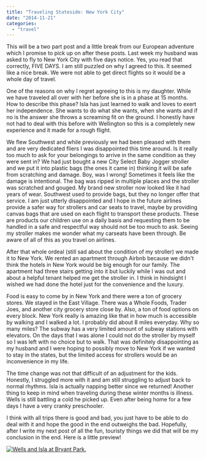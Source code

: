 ```yaml
---
title: "Traveling Stateside: New York City"
date: "2014-11-21"
categories:
  - "travel"
---
```


This will be a two part post and a little break from our European adventure which I promise to pick up on after these posts. Last week my husband was asked to fly to New York City with five days notice. Yes, you read that correctly, FIVE DAYS. I am still puzzled on why I agreed to this. It seemed like a nice break. We were not able to get direct flights so it would be a whole day of travel.

One of the reasons on why I regret agreeing to this is my daughter. While we have traveled all over with her before she is in a phase at 15 months. How to describe this phase? Isla has just learned to walk and loves to exert her independence. She wants to do what she wants, when she wants and if no is the answer she throws a screaming fit on the ground. I honestly have not had to deal with this before with Wellington so this is a completely new experience and it made for a rough flight.

We flew Southwest and while previously we had been pleased with them and are very dedicated fliers I was disappointed this time around. Is it really too much to ask for your belongings to arrive in the same condition as they were sent in? We had just bought a new City Select Baby Jogger stroller  and we put it into plastic bags (the ones it came in) thinking it will be safe from scratching and damage. Boy, was I wrong! Sometimes it feels like the damage is intentional. The bag was ripped in multiple places and the stroller was scratched and gouged. My brand new stroller now looked like it had years of wear. Southwest used to provide bags, but they no longer offer that service. I am just utterly disappointed and I hope in the future airlines provide a safer way for strollers and car seats to travel, maybe by providing canvas bags that are used on each flight to transport these products. These are products our children use on a daily basis and requesting them to be handled in a safe and respectful way should not be too much to ask. Seeing my stroller makes me wonder what my carseats have been through. Be aware of all of this as you travel on airlines.

After that whole ordeal (still sad about the condition of my stroller) we made it to New York. We rented an apartment through Airbnb because we didn't think the hotels in New York would be big enough for our family. The apartment had three stairs getting into it but luckily while I was out and about a helpful tenant helped me get the stroller in. I think in hindsight I wished we had done the hotel just for the convenience and the luxury.

Food is easy to come by in New York and there were a ton of grocery stores. We stayed in the East Village. There was a Whole Foods, Trader Joes, and another city grocery store close by. Also, a ton of food options on every block. New York really is amazing like that in how much is accessible by walking and I walked a lot. I probably did about 8 miles everyday. Why so many miles? The subway has a very limited amount of subway stations with elevators. On the days that I was alone I could not do the stroller by myself so I was left with no choice but to walk. That was definitely disappointing as my husband and I were hoping to possibly move to New York if we wanted to stay in the states, but the limited access for strollers would be an inconvenience in my life.

The time change was not that difficult of an adjustment for the kids. Honestly, I struggled more with it and am still struggling to adjust back to normal rhythms. Isla is actually napping better since we returned! Another thing to keep in mind when traveling during these winter months is illness. Wells is still battling a cold he picked up. Even after being home for a few days I have a very cranky preschooler.

I think with all trips there is good and bad, you just have to be able to do deal with it and hope the good in the end outweighs the bad. Hopefully, after I write my next post of all the fun, touristy things we did that will be my conclusion in the end. Here is a little preview!

[![Wells and Isla at Bryant Park.](images/10807606_10100774840939544_1372221577_o-168x300.jpg)](https://letkidstravel.com/wp-content/uploads/2014/11/10807606_10100774840939544_1372221577_o.jpg)
